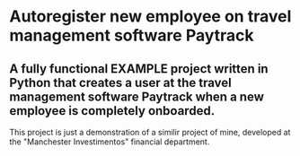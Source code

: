 # Autoregister new employee on travel management software Paytrack
## A fully functional EXAMPLE project written in Python that creates a user at the travel management software Paytrack when a new employee is completely onboarded.

This project is just a demonstration of a similir project of mine, developed at the "Manchester Investimentos" financial department.
